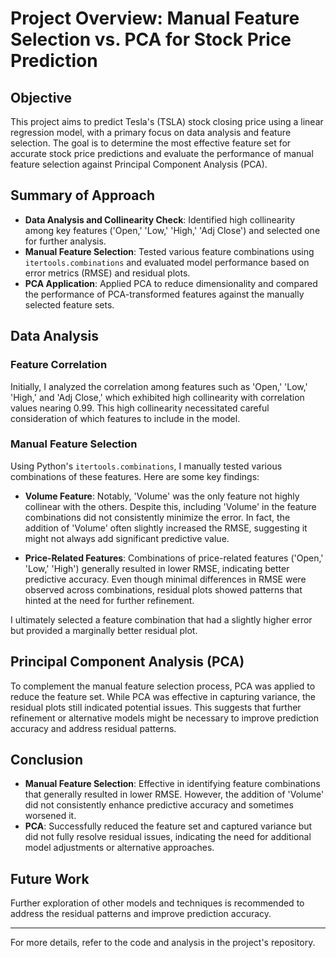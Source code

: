 # Project Overview: Manual Feature Selection vs. PCA for Stock Price Prediction

## Objective

This project aims to predict Tesla's (TSLA) stock closing price using a linear regression model, with a primary focus on data analysis and feature selection. The goal is to determine the most effective feature set for accurate stock price predictions and evaluate the performance of manual feature selection against Principal Component Analysis (PCA).

## Summary of Approach

- **Data Analysis and Collinearity Check**: Identified high collinearity among key features ('Open,' 'Low,' 'High,' 'Adj Close') and selected one for further analysis.
- **Manual Feature Selection**: Tested various feature combinations using `itertools.combinations` and evaluated model performance based on error metrics (RMSE) and residual plots.
- **PCA Application**: Applied PCA to reduce dimensionality and compared the performance of PCA-transformed features against the manually selected feature sets.

## Data Analysis

### Feature Correlation

Initially, I analyzed the correlation among features such as 'Open,' 'Low,' 'High,' and 'Adj Close,' which exhibited high collinearity with correlation values nearing 0.99. This high collinearity necessitated careful consideration of which features to include in the model.

### Manual Feature Selection

Using Python's `itertools.combinations`, I manually tested various combinations of these features. Here are some key findings:

- **Volume Feature**: Notably, 'Volume' was the only feature not highly collinear with the others. Despite this, including 'Volume' in the feature combinations did not consistently minimize the error. In fact, the addition of 'Volume' often slightly increased the RMSE, suggesting it might not always add significant predictive value.

- **Price-Related Features**: Combinations of price-related features ('Open,' 'Low,' 'High') generally resulted in lower RMSE, indicating better predictive accuracy. Even though minimal differences in RMSE were observed across combinations, residual plots showed patterns that hinted at the need for further refinement.

I ultimately selected a feature combination that had a slightly higher error but provided a marginally better residual plot.

## Principal Component Analysis (PCA)

To complement the manual feature selection process, PCA was applied to reduce the feature set. While PCA was effective in capturing variance, the residual plots still indicated potential issues. This suggests that further refinement or alternative models might be necessary to improve prediction accuracy and address residual patterns.

## Conclusion

- **Manual Feature Selection**: Effective in identifying feature combinations that generally resulted in lower RMSE. However, the addition of 'Volume' did not consistently enhance predictive accuracy and sometimes worsened it.
- **PCA**: Successfully reduced the feature set and captured variance but did not fully resolve residual issues, indicating the need for additional model adjustments or alternative approaches.

## Future Work

Further exploration of other models and techniques is recommended to address the residual patterns and improve prediction accuracy.

---

For more details, refer to the code and analysis in the project's repository.
